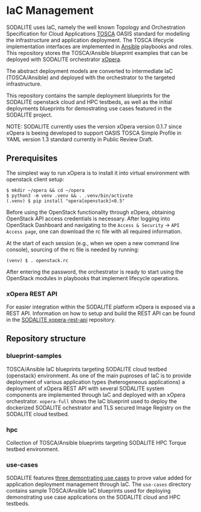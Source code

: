 # IaC Management

SODALITE uses IaC, namely the well known Topology and Orchestration Specification for Cloud Applications [TOSCA](https://www.oasis-open.org/committees/tc_home.php?wg_abbrev=tosca) OASIS standard for modelling the infrastructure and application deployment. The TOSCA lifecycle implementation interfaces are implemented in [Ansible](https://www.ansible.com/) playbooks and roles. 
This repository stores the TOSCA/Ansible blueprint examples that can be deployed with SODALITE orchestrator [xOpera](https://github.com/xlab-si/xopera-opera). 

The abstract deployment models are converted to intermediate IaC (TOSCA/Ansible) and deployed with the orchestrator to the targeted infrastructure. 

This repository contains the sample deployment blueprints for the SODALITE openstack cloud and HPC testbeds, as well as the initial deployments blueprints for demostrating use cases featured in the SODALITE project. 

NOTE: SODALITE currently uses the version xOpera version 0.1.7 since xOpera is beeing developed to support OASIS TOSCA Simple Profile in YAML version 1.3 standard currently in Public Review Draft.

## Prerequisites
The simplest way to run xOpera is to install it into virtual environment with openstack client setup:

```
$ mkdir ~/opera && cd ~/opera
$ python3 -m venv .venv && . .venv/bin/activate
(.venv) $ pip install "opera[openstack]<0.5"
```
Before using the OpenStack functionality through xOpera, obtaining OpenStack API access credentials is necessary. After logging into OpenStack Dashboard and navigating to the `Access & Security` -> `API Access page`, one can download the rc file with all required information.

At the start of each session (e.g., when we open a new command line console), sourcing of the rc file is needed by running:

    (venv) $ . openstack.rc

After entering the password, the orchestrator is ready to start using the OpenStack modules in playbooks that implement lifecycle operations.

### xOpera REST API
For easier integration within the SODALITE platform xOpera is exposed via a REST API. Information on how to setup and build the REST API can be found in the [SODALITE xopera-rest-api](https://github.com/SODALITE-EU/xopera-rest-api) repository.  

## Repository structure

### blueprint-samples
TOSCA/Ansible IaC blueprints targeting SODALITE cloud testbed (openstack) environment. As one of the main puproses of IaC is to provide deployment of various application types (heterogeneous applications) a deployment of xOpera REST API with several SODALITE system components are implemented through IaC and deployed with an xOpera orchestrator. 
`xopera-full` shows the IaC blueprint used to deploy the dockerized SODALITE ochestrator and TLS secured Image Registry on the SODALITE cloud testbed. 
### hpc
Collection of TOSCA/Ansible blueprints targeting SODALITE HPC Torque testbed environment.
### use-cases
SODALITE features [three demontrating use cases](https://sodalite.eu/use_cases) to prove value added for application deployment management through IaC. 
The `use-cases` directory contains sample TOSCA/Ansible IaC blueprints used for deploying demonstrating use case applications on the SODALITE cloud and HPC testbeds. 
